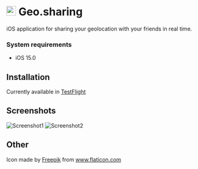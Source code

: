 # <img src="https://github.com/panandafog/Geo.sharing/blob/main/Images/icon.png" width="25"> Geo.sharing

iOS application for sharing your geolocation with your friends in real time.

### System requirements 
- iOS 15.0

## Installation

Currently available in [TestFlight](https://testflight.apple.com/join/oEfXra0e)

## Screenshots

![Screenshot1](https://github.com/panandafog/Geo.sharing/blob/main/Images/screen_1.png)
![Screenshot2](https://github.com/panandafog/Geo.sharing/blob/main/Images/screen_2.png)

## Other

Icon made by <a href="https://www.flaticon.com/authors/freepik" title="Freepik">Freepik</a> from <a href="https://www.flaticon.com/" title="Flaticon"> www.flaticon.com</a>
